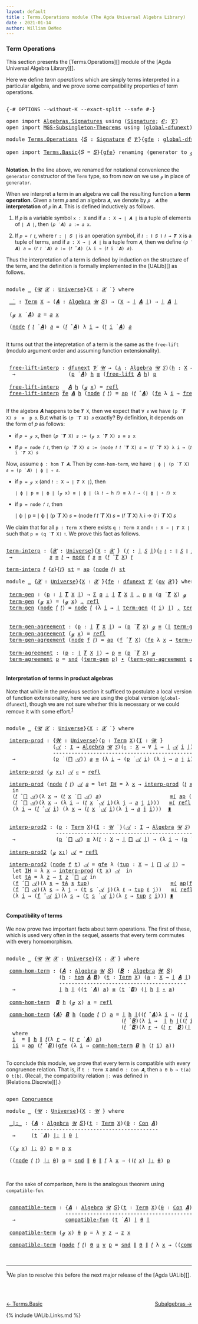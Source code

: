 ```yaml
---
layout: default
title : Terms.Operations module (The Agda Universal Algebra Library)
date : 2021-01-14
author: William DeMeo
---
```


### <a id="term-operations">Term Operations</a>

This section presents the [Terms.Operations][] module of the [Agda Universal Algebra Library][].

Here we define *term operations* which are simply terms interpreted in a particular algebra, and we prove some compatibility properties of term operations.

<pre class="Agda">

<a id="453" class="Symbol">{-#</a> <a id="457" class="Keyword">OPTIONS</a> <a id="465" class="Pragma">--without-K</a> <a id="477" class="Pragma">--exact-split</a> <a id="491" class="Pragma">--safe</a> <a id="498" class="Symbol">#-}</a>

<a id="503" class="Keyword">open</a> <a id="508" class="Keyword">import</a> <a id="515" href="Algebras.Signatures.html" class="Module">Algebras.Signatures</a> <a id="535" class="Keyword">using</a> <a id="541" class="Symbol">(</a><a id="542" href="Algebras.Signatures.html#1580" class="Function">Signature</a><a id="551" class="Symbol">;</a> <a id="553" href="Overture.Preliminaries.html#8157" class="Generalizable">𝓞</a><a id="554" class="Symbol">;</a> <a id="556" href="Universes.html#262" class="Generalizable">𝓥</a><a id="557" class="Symbol">)</a>
<a id="559" class="Keyword">open</a> <a id="564" class="Keyword">import</a> <a id="571" href="MGS-Subsingleton-Theorems.html" class="Module">MGS-Subsingleton-Theorems</a> <a id="597" class="Keyword">using</a> <a id="603" class="Symbol">(</a><a id="604" href="MGS-Subsingleton-Theorems.html#3468" class="Function">global-dfunext</a><a id="618" class="Symbol">)</a>

<a id="621" class="Keyword">module</a> <a id="628" href="Terms.Operations.html" class="Module">Terms.Operations</a> <a id="645" class="Symbol">{</a><a id="646" href="Terms.Operations.html#646" class="Bound">𝑆</a> <a id="648" class="Symbol">:</a> <a id="650" href="Algebras.Signatures.html#1580" class="Function">Signature</a> <a id="660" href="Overture.Preliminaries.html#8157" class="Generalizable">𝓞</a> <a id="662" href="Universes.html#262" class="Generalizable">𝓥</a><a id="663" class="Symbol">}{</a><a id="665" href="Terms.Operations.html#665" class="Bound">gfe</a> <a id="669" class="Symbol">:</a> <a id="671" href="MGS-Subsingleton-Theorems.html#3468" class="Function">global-dfunext</a><a id="685" class="Symbol">}</a> <a id="687" class="Keyword">where</a>

<a id="694" class="Keyword">open</a> <a id="699" class="Keyword">import</a> <a id="706" href="Terms.Basic.html" class="Module">Terms.Basic</a><a id="717" class="Symbol">{</a><a id="718" class="Argument">𝑆</a> <a id="720" class="Symbol">=</a> <a id="722" href="Terms.Operations.html#646" class="Bound">𝑆</a><a id="723" class="Symbol">}{</a><a id="725" href="Terms.Operations.html#665" class="Bound">gfe</a><a id="728" class="Symbol">}</a> <a id="730" class="Keyword">renaming</a> <a id="739" class="Symbol">(</a>generator <a id="750" class="Symbol">to</a> ℊ<a id="754" class="Symbol">)</a> <a id="756" class="Keyword">public</a>

</pre>

**Notation**. In the line above, we renamed for notational convenience the `generator` constructor of the `Term` type, so from now on we use `ℊ` in place of `generator`.

When we interpret a term in an algebra we call the resulting function a **term operation**.  Given a term `𝑝` and an algebra `𝑨`, we denote by `𝑝 ̇ 𝑨` the **interpretation** of `𝑝` in `𝑨`.  This is defined inductively as follows.

1. If `𝑝` is a variable symbol `x : X` and if `𝑎 : X → ∣ 𝑨 ∣` is a tuple of elements of `∣ 𝑨 ∣`, then `(𝑝 ̇ 𝑨) 𝑎 := 𝑎 x`.

2. If `𝑝 = 𝑓 𝑡`, where `𝑓 : ∣ 𝑆 ∣` is an operation symbol, if `𝑡 : ∥ 𝑆 ∥ 𝑓 → 𝑻 X` is a tuple of terms, and if `𝑎 : X → ∣ 𝑨 ∣` is a tuple from `𝑨`, then we define `(𝑝 ̇ 𝑨) 𝑎 = (𝑓 𝑡 ̇ 𝑨) 𝑎 := (𝑓 ̂ 𝑨) (λ i → (𝑡 i ̇ 𝑨) 𝑎)`.

Thus the interpretation of a term is defined by induction on the structure of the term, and the definition is formally implemented in the [UALib][] as follows.

<pre class="Agda">

<a id="1697" class="Keyword">module</a> <a id="1704" href="Terms.Operations.html#1704" class="Module">_</a> <a id="1706" class="Symbol">{</a><a id="1707" href="Terms.Operations.html#1707" class="Bound">𝓤</a> <a id="1709" href="Terms.Operations.html#1709" class="Bound">𝓧</a> <a id="1711" class="Symbol">:</a> <a id="1713" href="Universes.html#205" class="Function">Universe</a><a id="1721" class="Symbol">}{</a><a id="1723" href="Terms.Operations.html#1723" class="Bound">X</a> <a id="1725" class="Symbol">:</a> <a id="1727" href="Terms.Operations.html#1709" class="Bound">𝓧</a> <a id="1729" href="Universes.html#403" class="Function Operator">̇</a> <a id="1731" class="Symbol">}</a> <a id="1733" class="Keyword">where</a>

 <a id="1741" href="Terms.Operations.html#1741" class="Function Operator">_̇_</a> <a id="1745" class="Symbol">:</a> <a id="1747" href="Terms.Basic.html#2322" class="Datatype">Term</a> <a id="1752" href="Terms.Operations.html#1723" class="Bound">X</a> <a id="1754" class="Symbol">→</a> <a id="1756" class="Symbol">(</a><a id="1757" href="Terms.Operations.html#1757" class="Bound">𝑨</a> <a id="1759" class="Symbol">:</a> <a id="1761" href="Algebras.Algebras.html#777" class="Function">Algebra</a> <a id="1769" href="Terms.Operations.html#1707" class="Bound">𝓤</a> <a id="1771" href="Terms.Operations.html#646" class="Bound">𝑆</a><a id="1772" class="Symbol">)</a> <a id="1774" class="Symbol">→</a> <a id="1776" class="Symbol">(</a><a id="1777" href="Terms.Operations.html#1723" class="Bound">X</a> <a id="1779" class="Symbol">→</a> <a id="1781" href="Overture.Preliminaries.html#13759" class="Function Operator">∣</a> <a id="1783" href="Terms.Operations.html#1757" class="Bound">𝑨</a> <a id="1785" href="Overture.Preliminaries.html#13759" class="Function Operator">∣</a><a id="1786" class="Symbol">)</a> <a id="1788" class="Symbol">→</a> <a id="1790" href="Overture.Preliminaries.html#13759" class="Function Operator">∣</a> <a id="1792" href="Terms.Operations.html#1757" class="Bound">𝑨</a> <a id="1794" href="Overture.Preliminaries.html#13759" class="Function Operator">∣</a>

 <a id="1798" class="Symbol">(</a><a id="1799" href="Terms.Operations.html#753" class="InductiveConstructor">ℊ</a> <a id="1801" href="Terms.Operations.html#1801" class="Bound">x</a> <a id="1803" href="Terms.Operations.html#1741" class="Function Operator">̇</a> <a id="1805" href="Terms.Operations.html#1805" class="Bound">𝑨</a><a id="1806" class="Symbol">)</a> <a id="1808" href="Terms.Operations.html#1808" class="Bound">𝑎</a> <a id="1810" class="Symbol">=</a> <a id="1812" href="Terms.Operations.html#1808" class="Bound">𝑎</a> <a id="1814" href="Terms.Operations.html#1801" class="Bound">x</a>

 <a id="1818" class="Symbol">(</a><a id="1819" href="Terms.Basic.html#2395" class="InductiveConstructor">node</a> <a id="1824" href="Terms.Operations.html#1824" class="Bound">𝑓</a> <a id="1826" href="Terms.Operations.html#1826" class="Bound">𝑡</a> <a id="1828" href="Terms.Operations.html#1741" class="Function Operator">̇</a> <a id="1830" href="Terms.Operations.html#1830" class="Bound">𝑨</a><a id="1831" class="Symbol">)</a> <a id="1833" href="Terms.Operations.html#1833" class="Bound">𝑎</a> <a id="1835" class="Symbol">=</a> <a id="1837" class="Symbol">(</a><a id="1838" href="Terms.Operations.html#1824" class="Bound">𝑓</a> <a id="1840" href="Algebras.Algebras.html#3092" class="Function Operator">̂</a> <a id="1842" href="Terms.Operations.html#1830" class="Bound">𝑨</a><a id="1843" class="Symbol">)</a> <a id="1845" class="Symbol">λ</a> <a id="1847" href="Terms.Operations.html#1847" class="Bound">i</a> <a id="1849" class="Symbol">→</a> <a id="1851" class="Symbol">(</a><a id="1852" href="Terms.Operations.html#1826" class="Bound">𝑡</a> <a id="1854" href="Terms.Operations.html#1847" class="Bound">i</a> <a id="1856" href="Terms.Operations.html#1741" class="Function Operator">̇</a> <a id="1858" href="Terms.Operations.html#1830" class="Bound">𝑨</a><a id="1859" class="Symbol">)</a> <a id="1861" href="Terms.Operations.html#1833" class="Bound">𝑎</a>

</pre>

It turns out that the intepretation of a term is the same as the `free-lift` (modulo argument order and assuming function extensionality).

<pre class="Agda">

 <a id="2031" href="Terms.Operations.html#2031" class="Function">free-lift-interp</a> <a id="2048" class="Symbol">:</a> <a id="2050" href="MGS-FunExt-from-Univalence.html#2039" class="Function">dfunext</a> <a id="2058" href="Terms.Operations.html#662" class="Bound">𝓥</a> <a id="2060" href="Terms.Operations.html#1707" class="Bound">𝓤</a> <a id="2062" class="Symbol">→</a> <a id="2064" class="Symbol">(</a><a id="2065" href="Terms.Operations.html#2065" class="Bound">𝑨</a> <a id="2067" class="Symbol">:</a> <a id="2069" href="Algebras.Algebras.html#777" class="Function">Algebra</a> <a id="2077" href="Terms.Operations.html#1707" class="Bound">𝓤</a> <a id="2079" href="Terms.Operations.html#646" class="Bound">𝑆</a><a id="2080" class="Symbol">)(</a><a id="2082" href="Terms.Operations.html#2082" class="Bound">h</a> <a id="2084" class="Symbol">:</a> <a id="2086" href="Terms.Operations.html#1723" class="Bound">X</a> <a id="2088" class="Symbol">→</a> <a id="2090" href="Overture.Preliminaries.html#13759" class="Function Operator">∣</a> <a id="2092" href="Terms.Operations.html#2065" class="Bound">𝑨</a> <a id="2094" href="Overture.Preliminaries.html#13759" class="Function Operator">∣</a><a id="2095" class="Symbol">)(</a><a id="2097" href="Terms.Operations.html#2097" class="Bound">p</a> <a id="2099" class="Symbol">:</a> <a id="2101" href="Terms.Basic.html#2322" class="Datatype">Term</a> <a id="2106" href="Terms.Operations.html#1723" class="Bound">X</a><a id="2107" class="Symbol">)</a>
  <a id="2111" class="Symbol">→</a>                 <a id="2129" class="Symbol">(</a><a id="2130" href="Terms.Operations.html#2097" class="Bound">p</a> <a id="2132" href="Terms.Operations.html#1741" class="Function Operator">̇</a> <a id="2134" href="Terms.Operations.html#2065" class="Bound">𝑨</a><a id="2135" class="Symbol">)</a> <a id="2137" href="Terms.Operations.html#2082" class="Bound">h</a> <a id="2139" href="MGS-MLTT.html#4207" class="Datatype Operator">≡</a> <a id="2141" class="Symbol">(</a><a id="2142" href="Terms.Basic.html#4524" class="Function">free-lift</a> <a id="2152" href="Terms.Operations.html#2065" class="Bound">𝑨</a> <a id="2154" href="Terms.Operations.html#2082" class="Bound">h</a><a id="2155" class="Symbol">)</a> <a id="2157" href="Terms.Operations.html#2097" class="Bound">p</a>

 <a id="2161" href="Terms.Operations.html#2031" class="Function">free-lift-interp</a> <a id="2178" class="Symbol">_</a> <a id="2180" href="Terms.Operations.html#2180" class="Bound">𝑨</a> <a id="2182" href="Terms.Operations.html#2182" class="Bound">h</a> <a id="2184" class="Symbol">(</a><a id="2185" href="Terms.Operations.html#753" class="InductiveConstructor">ℊ</a> <a id="2187" href="Terms.Operations.html#2187" class="Bound">x</a><a id="2188" class="Symbol">)</a> <a id="2190" class="Symbol">=</a> <a id="2192" href="MGS-MLTT.html#4221" class="InductiveConstructor">refl</a>
 <a id="2198" href="Terms.Operations.html#2031" class="Function">free-lift-interp</a> <a id="2215" href="Terms.Operations.html#2215" class="Bound">fe</a> <a id="2218" href="Terms.Operations.html#2218" class="Bound">𝑨</a> <a id="2220" href="Terms.Operations.html#2220" class="Bound">h</a> <a id="2222" class="Symbol">(</a><a id="2223" href="Terms.Basic.html#2395" class="InductiveConstructor">node</a> <a id="2228" href="Terms.Operations.html#2228" class="Bound">𝑓</a> <a id="2230" href="Terms.Operations.html#2230" class="Bound">𝑡</a><a id="2231" class="Symbol">)</a> <a id="2233" class="Symbol">=</a> <a id="2235" href="MGS-MLTT.html#6613" class="Function">ap</a> <a id="2238" class="Symbol">(</a><a id="2239" href="Terms.Operations.html#2228" class="Bound">𝑓</a> <a id="2241" href="Algebras.Algebras.html#3092" class="Function Operator">̂</a> <a id="2243" href="Terms.Operations.html#2218" class="Bound">𝑨</a><a id="2244" class="Symbol">)</a> <a id="2246" class="Symbol">(</a><a id="2247" href="Terms.Operations.html#2215" class="Bound">fe</a> <a id="2250" class="Symbol">λ</a> <a id="2252" href="Terms.Operations.html#2252" class="Bound">i</a> <a id="2254" class="Symbol">→</a> <a id="2256" href="Terms.Operations.html#2031" class="Function">free-lift-interp</a> <a id="2273" href="Terms.Operations.html#2215" class="Bound">fe</a> <a id="2276" href="Terms.Operations.html#2218" class="Bound">𝑨</a> <a id="2278" href="Terms.Operations.html#2220" class="Bound">h</a> <a id="2280" class="Symbol">(</a><a id="2281" href="Terms.Operations.html#2230" class="Bound">𝑡</a> <a id="2283" href="Terms.Operations.html#2252" class="Bound">i</a><a id="2284" class="Symbol">))</a>

</pre>

If the algebra 𝑨 happens to be `𝑻 X`, then we expect that `∀ 𝑠` we have `(p ̇ 𝑻 X) 𝑠  ≡  p 𝑠`. But what is `(𝑝 ̇ 𝑻 X) 𝑠` exactly? By definition, it depends on the form of 𝑝 as follows:

* if `𝑝 = ℊ x`, then `(𝑝 ̇ 𝑻 X) 𝑠 := (ℊ x ̇ 𝑻 X) 𝑠 ≡ 𝑠 x`

* if `𝑝 = node 𝑓 𝑡`, then `(𝑝 ̇ 𝑻 X) 𝑠 := (node 𝑓 𝑡 ̇ 𝑻 X) 𝑠 = (𝑓 ̂ 𝑻 X) λ i → (𝑡 i ̇ 𝑻 X) 𝑠`

Now, assume `ϕ : hom 𝑻 𝑨`. Then by `comm-hom-term`, we have `∣ ϕ ∣ (p ̇ 𝑻 X) 𝑠 = (p ̇ 𝑨) ∣ ϕ ∣ ∘ 𝑠`.

* if `p = ℊ x` (and `𝑡 : X → ∣ 𝑻 X ∣`), then

  `∣ ϕ ∣ p ≡ ∣ ϕ ∣ (ℊ x) ≡ ∣ ϕ ∣ (λ 𝑡 → h 𝑡) ≡ λ 𝑡 → (∣ ϕ ∣ ∘ 𝑡) x`

* if `p = node 𝑓 𝑡`, then

   ∣ ϕ ∣ p ≡ ∣ ϕ ∣ (p ̇ 𝑻 X) 𝑠 = (node 𝑓 𝑡 ̇ 𝑻 X) 𝑠 = (𝑓 ̂ 𝑻 X) λ i → (𝑡 i ̇ 𝑻 X) 𝑠

We claim that for all `p : Term X` there exists `q : Term X` and `𝔱 : X → ∣ 𝑻 X ∣` such that `p ≡ (q ̇ 𝑻 X) 𝔱`. We prove this fact as follows.

<pre class="Agda">

<a id="term-interp"></a><a id="3127" href="Terms.Operations.html#3127" class="Function">term-interp</a> <a id="3139" class="Symbol">:</a> <a id="3141" class="Symbol">{</a><a id="3142" href="Terms.Operations.html#3142" class="Bound">𝓧</a> <a id="3144" class="Symbol">:</a> <a id="3146" href="Universes.html#205" class="Function">Universe</a><a id="3154" class="Symbol">}{</a><a id="3156" href="Terms.Operations.html#3156" class="Bound">X</a> <a id="3158" class="Symbol">:</a> <a id="3160" href="Terms.Operations.html#3142" class="Bound">𝓧</a> <a id="3162" href="Universes.html#403" class="Function Operator">̇</a><a id="3163" class="Symbol">}</a> <a id="3165" class="Symbol">(</a><a id="3166" href="Terms.Operations.html#3166" class="Bound">𝑓</a> <a id="3168" class="Symbol">:</a> <a id="3170" href="Overture.Preliminaries.html#13759" class="Function Operator">∣</a> <a id="3172" href="Terms.Operations.html#646" class="Bound">𝑆</a> <a id="3174" href="Overture.Preliminaries.html#13759" class="Function Operator">∣</a><a id="3175" class="Symbol">){</a><a id="3177" href="Terms.Operations.html#3177" class="Bound">𝑠</a> <a id="3179" href="Terms.Operations.html#3179" class="Bound">𝑡</a> <a id="3181" class="Symbol">:</a> <a id="3183" href="Overture.Preliminaries.html#13811" class="Function Operator">∥</a> <a id="3185" href="Terms.Operations.html#646" class="Bound">𝑆</a> <a id="3187" href="Overture.Preliminaries.html#13811" class="Function Operator">∥</a> <a id="3189" href="Terms.Operations.html#3166" class="Bound">𝑓</a> <a id="3191" class="Symbol">→</a> <a id="3193" href="Terms.Basic.html#2322" class="Datatype">Term</a> <a id="3198" href="Terms.Operations.html#3156" class="Bound">X</a><a id="3199" class="Symbol">}</a>
 <a id="3202" class="Symbol">→</a>            <a id="3215" href="Terms.Operations.html#3177" class="Bound">𝑠</a> <a id="3217" href="MGS-MLTT.html#4207" class="Datatype Operator">≡</a> <a id="3219" href="Terms.Operations.html#3179" class="Bound">𝑡</a> <a id="3221" class="Symbol">→</a> <a id="3223" href="Terms.Basic.html#2395" class="InductiveConstructor">node</a> <a id="3228" href="Terms.Operations.html#3166" class="Bound">𝑓</a> <a id="3230" href="Terms.Operations.html#3177" class="Bound">𝑠</a> <a id="3232" href="MGS-MLTT.html#4207" class="Datatype Operator">≡</a> <a id="3234" class="Symbol">(</a><a id="3235" href="Terms.Operations.html#3166" class="Bound">𝑓</a> <a id="3237" href="Algebras.Algebras.html#3092" class="Function Operator">̂</a> <a id="3239" href="Terms.Basic.html#3821" class="Function">𝑻</a> <a id="3241" href="Terms.Operations.html#3156" class="Bound">X</a><a id="3242" class="Symbol">)</a> <a id="3244" href="Terms.Operations.html#3179" class="Bound">𝑡</a>

<a id="3247" href="Terms.Operations.html#3127" class="Function">term-interp</a> <a id="3259" href="Terms.Operations.html#3259" class="Bound">𝑓</a> <a id="3261" class="Symbol">{</a><a id="3262" href="Terms.Operations.html#3262" class="Bound">𝑠</a><a id="3263" class="Symbol">}{</a><a id="3265" href="Terms.Operations.html#3265" class="Bound">𝑡</a><a id="3266" class="Symbol">}</a> <a id="3268" href="Terms.Operations.html#3268" class="Bound">st</a> <a id="3271" class="Symbol">=</a> <a id="3273" href="MGS-MLTT.html#6613" class="Function">ap</a> <a id="3276" class="Symbol">(</a><a id="3277" href="Terms.Basic.html#2395" class="InductiveConstructor">node</a> <a id="3282" href="Terms.Operations.html#3259" class="Bound">𝑓</a><a id="3283" class="Symbol">)</a> <a id="3285" href="Terms.Operations.html#3268" class="Bound">st</a>

<a id="3289" class="Keyword">module</a> <a id="3296" href="Terms.Operations.html#3296" class="Module">_</a> <a id="3298" class="Symbol">{</a><a id="3299" href="Terms.Operations.html#3299" class="Bound">𝓧</a> <a id="3301" class="Symbol">:</a> <a id="3303" href="Universes.html#205" class="Function">Universe</a><a id="3311" class="Symbol">}{</a><a id="3313" href="Terms.Operations.html#3313" class="Bound">X</a> <a id="3315" class="Symbol">:</a> <a id="3317" href="Terms.Operations.html#3299" class="Bound">𝓧</a> <a id="3319" href="Universes.html#403" class="Function Operator">̇</a><a id="3320" class="Symbol">}{</a><a id="3322" href="Terms.Operations.html#3322" class="Bound">fe</a> <a id="3325" class="Symbol">:</a> <a id="3327" href="MGS-FunExt-from-Univalence.html#2039" class="Function">dfunext</a> <a id="3335" href="Terms.Operations.html#662" class="Bound">𝓥</a> <a id="3337" class="Symbol">(</a><a id="3338" href="Algebras.Products.html#2262" class="Function">ov</a> <a id="3341" href="Terms.Operations.html#3299" class="Bound">𝓧</a><a id="3342" class="Symbol">)}</a> <a id="3345" class="Keyword">where</a>

 <a id="3353" href="Terms.Operations.html#3353" class="Function">term-gen</a> <a id="3362" class="Symbol">:</a> <a id="3364" class="Symbol">(</a><a id="3365" href="Terms.Operations.html#3365" class="Bound">p</a> <a id="3367" class="Symbol">:</a> <a id="3369" href="Overture.Preliminaries.html#13759" class="Function Operator">∣</a> <a id="3371" href="Terms.Basic.html#3821" class="Function">𝑻</a> <a id="3373" href="Terms.Operations.html#3313" class="Bound">X</a> <a id="3375" href="Overture.Preliminaries.html#13759" class="Function Operator">∣</a><a id="3376" class="Symbol">)</a> <a id="3378" class="Symbol">→</a> <a id="3380" href="MGS-MLTT.html#3074" class="Function">Σ</a> <a id="3382" href="Terms.Operations.html#3382" class="Bound">q</a> <a id="3384" href="MGS-MLTT.html#3074" class="Function">꞉</a> <a id="3386" href="Overture.Preliminaries.html#13759" class="Function Operator">∣</a> <a id="3388" href="Terms.Basic.html#3821" class="Function">𝑻</a> <a id="3390" href="Terms.Operations.html#3313" class="Bound">X</a> <a id="3392" href="Overture.Preliminaries.html#13759" class="Function Operator">∣</a> <a id="3394" href="MGS-MLTT.html#3074" class="Function">,</a> <a id="3396" href="Terms.Operations.html#3365" class="Bound">p</a> <a id="3398" href="MGS-MLTT.html#4207" class="Datatype Operator">≡</a> <a id="3400" class="Symbol">(</a><a id="3401" href="Terms.Operations.html#3382" class="Bound">q</a> <a id="3403" href="Terms.Operations.html#1741" class="Function Operator">̇</a> <a id="3405" href="Terms.Basic.html#3821" class="Function">𝑻</a> <a id="3407" href="Terms.Operations.html#3313" class="Bound">X</a><a id="3408" class="Symbol">)</a> <a id="3410" href="Terms.Operations.html#753" class="InductiveConstructor">ℊ</a>
 <a id="3413" href="Terms.Operations.html#3353" class="Function">term-gen</a> <a id="3422" class="Symbol">(</a><a id="3423" href="Terms.Operations.html#753" class="InductiveConstructor">ℊ</a> <a id="3425" href="Terms.Operations.html#3425" class="Bound">x</a><a id="3426" class="Symbol">)</a> <a id="3428" class="Symbol">=</a> <a id="3430" class="Symbol">(</a><a id="3431" href="Terms.Operations.html#753" class="InductiveConstructor">ℊ</a> <a id="3433" href="Terms.Operations.html#3425" class="Bound">x</a><a id="3434" class="Symbol">)</a> <a id="3436" href="MGS-MLTT.html#2929" class="InductiveConstructor Operator">,</a> <a id="3438" href="MGS-MLTT.html#4221" class="InductiveConstructor">refl</a>
 <a id="3444" href="Terms.Operations.html#3353" class="Function">term-gen</a> <a id="3453" class="Symbol">(</a><a id="3454" href="Terms.Basic.html#2395" class="InductiveConstructor">node</a> <a id="3459" href="Terms.Operations.html#3459" class="Bound">𝑓</a> <a id="3461" href="Terms.Operations.html#3461" class="Bound">𝑡</a><a id="3462" class="Symbol">)</a> <a id="3464" class="Symbol">=</a> <a id="3466" href="Terms.Basic.html#2395" class="InductiveConstructor">node</a> <a id="3471" href="Terms.Operations.html#3459" class="Bound">𝑓</a> <a id="3473" class="Symbol">(λ</a> <a id="3476" href="Terms.Operations.html#3476" class="Bound">i</a> <a id="3478" class="Symbol">→</a> <a id="3480" href="Overture.Preliminaries.html#13759" class="Function Operator">∣</a> <a id="3482" href="Terms.Operations.html#3353" class="Function">term-gen</a> <a id="3491" class="Symbol">(</a><a id="3492" href="Terms.Operations.html#3461" class="Bound">𝑡</a> <a id="3494" href="Terms.Operations.html#3476" class="Bound">i</a><a id="3495" class="Symbol">)</a> <a id="3497" href="Overture.Preliminaries.html#13759" class="Function Operator">∣</a><a id="3498" class="Symbol">)</a> <a id="3500" href="MGS-MLTT.html#2929" class="InductiveConstructor Operator">,</a> <a id="3502" href="Terms.Operations.html#3127" class="Function">term-interp</a> <a id="3514" href="Terms.Operations.html#3459" class="Bound">𝑓</a> <a id="3516" class="Symbol">(</a><a id="3517" href="Terms.Operations.html#3322" class="Bound">fe</a> <a id="3520" class="Symbol">λ</a> <a id="3522" href="Terms.Operations.html#3522" class="Bound">i</a> <a id="3524" class="Symbol">→</a> <a id="3526" href="Overture.Preliminaries.html#13811" class="Function Operator">∥</a> <a id="3528" href="Terms.Operations.html#3353" class="Function">term-gen</a> <a id="3537" class="Symbol">(</a><a id="3538" href="Terms.Operations.html#3461" class="Bound">𝑡</a> <a id="3540" href="Terms.Operations.html#3522" class="Bound">i</a><a id="3541" class="Symbol">)</a> <a id="3543" href="Overture.Preliminaries.html#13811" class="Function Operator">∥</a><a id="3544" class="Symbol">)</a>


 <a id="3549" href="Terms.Operations.html#3549" class="Function">term-gen-agreement</a> <a id="3568" class="Symbol">:</a> <a id="3570" class="Symbol">(</a><a id="3571" href="Terms.Operations.html#3571" class="Bound">p</a> <a id="3573" class="Symbol">:</a> <a id="3575" href="Overture.Preliminaries.html#13759" class="Function Operator">∣</a> <a id="3577" href="Terms.Basic.html#3821" class="Function">𝑻</a> <a id="3579" href="Terms.Operations.html#3313" class="Bound">X</a> <a id="3581" href="Overture.Preliminaries.html#13759" class="Function Operator">∣</a><a id="3582" class="Symbol">)</a> <a id="3584" class="Symbol">→</a> <a id="3586" class="Symbol">(</a><a id="3587" href="Terms.Operations.html#3571" class="Bound">p</a> <a id="3589" href="Terms.Operations.html#1741" class="Function Operator">̇</a> <a id="3591" href="Terms.Basic.html#3821" class="Function">𝑻</a> <a id="3593" href="Terms.Operations.html#3313" class="Bound">X</a><a id="3594" class="Symbol">)</a> <a id="3596" href="Terms.Operations.html#753" class="InductiveConstructor">ℊ</a> <a id="3598" href="MGS-MLTT.html#4207" class="Datatype Operator">≡</a> <a id="3600" class="Symbol">(</a><a id="3601" href="Overture.Preliminaries.html#13759" class="Function Operator">∣</a> <a id="3603" href="Terms.Operations.html#3353" class="Function">term-gen</a> <a id="3612" href="Terms.Operations.html#3571" class="Bound">p</a> <a id="3614" href="Overture.Preliminaries.html#13759" class="Function Operator">∣</a> <a id="3616" href="Terms.Operations.html#1741" class="Function Operator">̇</a> <a id="3618" href="Terms.Basic.html#3821" class="Function">𝑻</a> <a id="3620" href="Terms.Operations.html#3313" class="Bound">X</a><a id="3621" class="Symbol">)</a> <a id="3623" href="Terms.Operations.html#753" class="InductiveConstructor">ℊ</a>
 <a id="3626" href="Terms.Operations.html#3549" class="Function">term-gen-agreement</a> <a id="3645" class="Symbol">(</a><a id="3646" href="Terms.Operations.html#753" class="InductiveConstructor">ℊ</a> <a id="3648" href="Terms.Operations.html#3648" class="Bound">x</a><a id="3649" class="Symbol">)</a> <a id="3651" class="Symbol">=</a> <a id="3653" href="MGS-MLTT.html#4221" class="InductiveConstructor">refl</a>
 <a id="3659" href="Terms.Operations.html#3549" class="Function">term-gen-agreement</a> <a id="3678" class="Symbol">(</a><a id="3679" href="Terms.Basic.html#2395" class="InductiveConstructor">node</a> <a id="3684" href="Terms.Operations.html#3684" class="Bound">f</a> <a id="3686" href="Terms.Operations.html#3686" class="Bound">𝑡</a><a id="3687" class="Symbol">)</a> <a id="3689" class="Symbol">=</a> <a id="3691" href="MGS-MLTT.html#6613" class="Function">ap</a> <a id="3694" class="Symbol">(</a><a id="3695" href="Terms.Operations.html#3684" class="Bound">f</a> <a id="3697" href="Algebras.Algebras.html#3092" class="Function Operator">̂</a> <a id="3699" href="Terms.Basic.html#3821" class="Function">𝑻</a> <a id="3701" href="Terms.Operations.html#3313" class="Bound">X</a><a id="3702" class="Symbol">)</a> <a id="3704" class="Symbol">(</a><a id="3705" href="Terms.Operations.html#3322" class="Bound">fe</a> <a id="3708" class="Symbol">λ</a> <a id="3710" href="Terms.Operations.html#3710" class="Bound">x</a> <a id="3712" class="Symbol">→</a> <a id="3714" href="Terms.Operations.html#3549" class="Function">term-gen-agreement</a> <a id="3733" class="Symbol">(</a><a id="3734" href="Terms.Operations.html#3686" class="Bound">𝑡</a> <a id="3736" href="Terms.Operations.html#3710" class="Bound">x</a><a id="3737" class="Symbol">))</a>

 <a id="3742" href="Terms.Operations.html#3742" class="Function">term-agreement</a> <a id="3757" class="Symbol">:</a> <a id="3759" class="Symbol">(</a><a id="3760" href="Terms.Operations.html#3760" class="Bound">p</a> <a id="3762" class="Symbol">:</a> <a id="3764" href="Overture.Preliminaries.html#13759" class="Function Operator">∣</a> <a id="3766" href="Terms.Basic.html#3821" class="Function">𝑻</a> <a id="3768" href="Terms.Operations.html#3313" class="Bound">X</a> <a id="3770" href="Overture.Preliminaries.html#13759" class="Function Operator">∣</a><a id="3771" class="Symbol">)</a> <a id="3773" class="Symbol">→</a> <a id="3775" href="Terms.Operations.html#3760" class="Bound">p</a> <a id="3777" href="MGS-MLTT.html#4207" class="Datatype Operator">≡</a> <a id="3779" class="Symbol">(</a><a id="3780" href="Terms.Operations.html#3760" class="Bound">p</a> <a id="3782" href="Terms.Operations.html#1741" class="Function Operator">̇</a> <a id="3784" href="Terms.Basic.html#3821" class="Function">𝑻</a> <a id="3786" href="Terms.Operations.html#3313" class="Bound">X</a><a id="3787" class="Symbol">)</a> <a id="3789" href="Terms.Operations.html#753" class="InductiveConstructor">ℊ</a>
 <a id="3792" href="Terms.Operations.html#3742" class="Function">term-agreement</a> <a id="3807" href="Terms.Operations.html#3807" class="Bound">p</a> <a id="3809" class="Symbol">=</a> <a id="3811" href="Overture.Preliminaries.html#13815" class="Function">snd</a> <a id="3815" class="Symbol">(</a><a id="3816" href="Terms.Operations.html#3353" class="Function">term-gen</a> <a id="3825" href="Terms.Operations.html#3807" class="Bound">p</a><a id="3826" class="Symbol">)</a> <a id="3828" href="MGS-MLTT.html#5910" class="Function Operator">∙</a> <a id="3830" class="Symbol">(</a><a id="3831" href="Terms.Operations.html#3549" class="Function">term-gen-agreement</a> <a id="3850" href="Terms.Operations.html#3807" class="Bound">p</a><a id="3851" class="Symbol">)</a><a id="3852" href="MGS-MLTT.html#6125" class="Function Operator">⁻¹</a>

</pre>



#### <a id="interpretation-of-terms-in-product-algebras">Interpretation of terms in product algebras</a>

Note that while in the previous section it sufficed to postulate a local version of function extensionality, here we are using the global version (`global-dfunext`), though we are not sure whether this is necessary or we could remove it with some effort.<sup>[1](Terms.Operations.html#fn1)</sup>

<pre class="Agda">

<a id="4287" class="Keyword">module</a> <a id="4294" href="Terms.Operations.html#4294" class="Module">_</a> <a id="4296" class="Symbol">{</a><a id="4297" href="Terms.Operations.html#4297" class="Bound">𝓤</a> <a id="4299" href="Terms.Operations.html#4299" class="Bound">𝓧</a> <a id="4301" class="Symbol">:</a> <a id="4303" href="Universes.html#205" class="Function">Universe</a><a id="4311" class="Symbol">}{</a><a id="4313" href="Terms.Operations.html#4313" class="Bound">X</a> <a id="4315" class="Symbol">:</a> <a id="4317" href="Terms.Operations.html#4299" class="Bound">𝓧</a> <a id="4319" href="Universes.html#403" class="Function Operator">̇</a> <a id="4321" class="Symbol">}</a> <a id="4323" class="Keyword">where</a>

 <a id="4331" href="Terms.Operations.html#4331" class="Function">interp-prod</a> <a id="4343" class="Symbol">:</a> <a id="4345" class="Symbol">{</a><a id="4346" href="Terms.Operations.html#4346" class="Bound">𝓦</a> <a id="4348" class="Symbol">:</a> <a id="4350" href="Universes.html#205" class="Function">Universe</a><a id="4358" class="Symbol">}(</a><a id="4360" href="Terms.Operations.html#4360" class="Bound">p</a> <a id="4362" class="Symbol">:</a> <a id="4364" href="Terms.Basic.html#2322" class="Datatype">Term</a> <a id="4369" href="Terms.Operations.html#4313" class="Bound">X</a><a id="4370" class="Symbol">){</a><a id="4372" href="Terms.Operations.html#4372" class="Bound">I</a> <a id="4374" class="Symbol">:</a> <a id="4376" href="Terms.Operations.html#4346" class="Bound">𝓦</a> <a id="4378" href="Universes.html#403" class="Function Operator">̇</a><a id="4379" class="Symbol">}</a>
               <a id="4396" class="Symbol">(</a><a id="4397" href="Terms.Operations.html#4397" class="Bound">𝒜</a> <a id="4399" class="Symbol">:</a> <a id="4401" href="Terms.Operations.html#4372" class="Bound">I</a> <a id="4403" class="Symbol">→</a> <a id="4405" href="Algebras.Algebras.html#777" class="Function">Algebra</a> <a id="4413" href="Terms.Operations.html#4297" class="Bound">𝓤</a> <a id="4415" href="Terms.Operations.html#646" class="Bound">𝑆</a><a id="4416" class="Symbol">)(</a><a id="4418" href="Terms.Operations.html#4418" class="Bound">𝑎</a> <a id="4420" class="Symbol">:</a> <a id="4422" href="Terms.Operations.html#4313" class="Bound">X</a> <a id="4424" class="Symbol">→</a> <a id="4426" class="Symbol">∀</a> <a id="4428" href="Terms.Operations.html#4428" class="Bound">i</a> <a id="4430" class="Symbol">→</a> <a id="4432" href="Overture.Preliminaries.html#13759" class="Function Operator">∣</a> <a id="4434" href="Terms.Operations.html#4397" class="Bound">𝒜</a> <a id="4436" href="Terms.Operations.html#4428" class="Bound">i</a> <a id="4438" href="Overture.Preliminaries.html#13759" class="Function Operator">∣</a><a id="4439" class="Symbol">)</a>
               <a id="4456" class="Comment">-----------------------------------------------</a>
  <a id="4506" class="Symbol">→</a>            <a id="4519" class="Symbol">(</a><a id="4520" href="Terms.Operations.html#4360" class="Bound">p</a> <a id="4522" href="Terms.Operations.html#1741" class="Function Operator">̇</a> <a id="4524" class="Symbol">(</a><a id="4525" href="Algebras.Products.html#1159" class="Function">⨅</a> <a id="4527" href="Terms.Operations.html#4397" class="Bound">𝒜</a><a id="4528" class="Symbol">))</a> <a id="4531" href="Terms.Operations.html#4418" class="Bound">𝑎</a> <a id="4533" href="MGS-MLTT.html#4207" class="Datatype Operator">≡</a> <a id="4535" class="Symbol">(λ</a> <a id="4538" href="Terms.Operations.html#4538" class="Bound">i</a> <a id="4540" class="Symbol">→</a> <a id="4542" class="Symbol">(</a><a id="4543" href="Terms.Operations.html#4360" class="Bound">p</a> <a id="4545" href="Terms.Operations.html#1741" class="Function Operator">̇</a> <a id="4547" href="Terms.Operations.html#4397" class="Bound">𝒜</a> <a id="4549" href="Terms.Operations.html#4538" class="Bound">i</a><a id="4550" class="Symbol">)</a> <a id="4552" class="Symbol">(λ</a> <a id="4555" href="Terms.Operations.html#4555" class="Bound">j</a> <a id="4557" class="Symbol">→</a> <a id="4559" href="Terms.Operations.html#4418" class="Bound">𝑎</a> <a id="4561" href="Terms.Operations.html#4555" class="Bound">j</a> <a id="4563" href="Terms.Operations.html#4538" class="Bound">i</a><a id="4564" class="Symbol">))</a>

 <a id="4569" href="Terms.Operations.html#4331" class="Function">interp-prod</a> <a id="4581" class="Symbol">(</a><a id="4582" href="Terms.Operations.html#753" class="InductiveConstructor">ℊ</a> <a id="4584" href="Terms.Operations.html#4584" class="Bound">x₁</a><a id="4586" class="Symbol">)</a> <a id="4588" href="Terms.Operations.html#4588" class="Bound">𝒜</a> <a id="4590" href="Terms.Operations.html#4590" class="Bound">𝑎</a> <a id="4592" class="Symbol">=</a> <a id="4594" href="MGS-MLTT.html#4221" class="InductiveConstructor">refl</a>

 <a id="4601" href="Terms.Operations.html#4331" class="Function">interp-prod</a> <a id="4613" class="Symbol">(</a><a id="4614" href="Terms.Basic.html#2395" class="InductiveConstructor">node</a> <a id="4619" href="Terms.Operations.html#4619" class="Bound">𝑓</a> <a id="4621" href="Terms.Operations.html#4621" class="Bound">𝑡</a><a id="4622" class="Symbol">)</a> <a id="4624" href="Terms.Operations.html#4624" class="Bound">𝒜</a> <a id="4626" href="Terms.Operations.html#4626" class="Bound">𝑎</a> <a id="4628" class="Symbol">=</a> <a id="4630" class="Keyword">let</a> <a id="4634" href="Terms.Operations.html#4634" class="Bound">IH</a> <a id="4637" class="Symbol">=</a> <a id="4639" class="Symbol">λ</a> <a id="4641" href="Terms.Operations.html#4641" class="Bound">x</a> <a id="4643" class="Symbol">→</a> <a id="4645" href="Terms.Operations.html#4331" class="Function">interp-prod</a> <a id="4657" class="Symbol">(</a><a id="4658" href="Terms.Operations.html#4621" class="Bound">𝑡</a> <a id="4660" href="Terms.Operations.html#4641" class="Bound">x</a><a id="4661" class="Symbol">)</a> <a id="4663" href="Terms.Operations.html#4624" class="Bound">𝒜</a> <a id="4665" href="Terms.Operations.html#4626" class="Bound">𝑎</a>
  <a id="4669" class="Keyword">in</a>
  <a id="4674" class="Symbol">(</a><a id="4675" href="Terms.Operations.html#4619" class="Bound">𝑓</a> <a id="4677" href="Algebras.Algebras.html#3092" class="Function Operator">̂</a> <a id="4679" href="Algebras.Products.html#1159" class="Function">⨅</a> <a id="4681" href="Terms.Operations.html#4624" class="Bound">𝒜</a><a id="4682" class="Symbol">)(λ</a> <a id="4686" href="Terms.Operations.html#4686" class="Bound">x</a> <a id="4688" class="Symbol">→</a> <a id="4690" class="Symbol">(</a><a id="4691" href="Terms.Operations.html#4621" class="Bound">𝑡</a> <a id="4693" href="Terms.Operations.html#4686" class="Bound">x</a> <a id="4695" href="Terms.Operations.html#1741" class="Function Operator">̇</a> <a id="4697" href="Algebras.Products.html#1159" class="Function">⨅</a> <a id="4699" href="Terms.Operations.html#4624" class="Bound">𝒜</a><a id="4700" class="Symbol">)</a> <a id="4702" href="Terms.Operations.html#4626" class="Bound">𝑎</a><a id="4703" class="Symbol">)</a>                      <a id="4726" href="MGS-MLTT.html#5997" class="Function Operator">≡⟨</a> <a id="4729" href="MGS-MLTT.html#6613" class="Function">ap</a> <a id="4732" class="Symbol">(</a><a id="4733" href="Terms.Operations.html#4619" class="Bound">𝑓</a> <a id="4735" href="Algebras.Algebras.html#3092" class="Function Operator">̂</a> <a id="4737" href="Algebras.Products.html#1159" class="Function">⨅</a> <a id="4739" href="Terms.Operations.html#4624" class="Bound">𝒜</a><a id="4740" class="Symbol">)(</a><a id="4742" href="Terms.Operations.html#665" class="Bound">gfe</a> <a id="4746" href="Terms.Operations.html#4634" class="Bound">IH</a><a id="4748" class="Symbol">)</a> <a id="4750" href="MGS-MLTT.html#5997" class="Function Operator">⟩</a>
  <a id="4754" class="Symbol">(</a><a id="4755" href="Terms.Operations.html#4619" class="Bound">𝑓</a> <a id="4757" href="Algebras.Algebras.html#3092" class="Function Operator">̂</a> <a id="4759" href="Algebras.Products.html#1159" class="Function">⨅</a> <a id="4761" href="Terms.Operations.html#4624" class="Bound">𝒜</a><a id="4762" class="Symbol">)(λ</a> <a id="4766" href="Terms.Operations.html#4766" class="Bound">x</a> <a id="4768" class="Symbol">→</a> <a id="4770" class="Symbol">(λ</a> <a id="4773" href="Terms.Operations.html#4773" class="Bound">i</a> <a id="4775" class="Symbol">→</a> <a id="4777" class="Symbol">(</a><a id="4778" href="Terms.Operations.html#4621" class="Bound">𝑡</a> <a id="4780" href="Terms.Operations.html#4766" class="Bound">x</a> <a id="4782" href="Terms.Operations.html#1741" class="Function Operator">̇</a> <a id="4784" href="Terms.Operations.html#4624" class="Bound">𝒜</a> <a id="4786" href="Terms.Operations.html#4773" class="Bound">i</a><a id="4787" class="Symbol">)(λ</a> <a id="4791" href="Terms.Operations.html#4791" class="Bound">j</a> <a id="4793" class="Symbol">→</a> <a id="4795" href="Terms.Operations.html#4626" class="Bound">𝑎</a> <a id="4797" href="Terms.Operations.html#4791" class="Bound">j</a> <a id="4799" href="Terms.Operations.html#4773" class="Bound">i</a><a id="4800" class="Symbol">)))</a>   <a id="4806" href="MGS-MLTT.html#5997" class="Function Operator">≡⟨</a> <a id="4809" href="MGS-MLTT.html#4221" class="InductiveConstructor">refl</a> <a id="4814" href="MGS-MLTT.html#5997" class="Function Operator">⟩</a>
  <a id="4818" class="Symbol">(λ</a> <a id="4821" href="Terms.Operations.html#4821" class="Bound">i</a> <a id="4823" class="Symbol">→</a> <a id="4825" class="Symbol">(</a><a id="4826" href="Terms.Operations.html#4619" class="Bound">𝑓</a> <a id="4828" href="Algebras.Algebras.html#3092" class="Function Operator">̂</a> <a id="4830" href="Terms.Operations.html#4624" class="Bound">𝒜</a> <a id="4832" href="Terms.Operations.html#4821" class="Bound">i</a><a id="4833" class="Symbol">)</a> <a id="4835" class="Symbol">(λ</a> <a id="4838" href="Terms.Operations.html#4838" class="Bound">x</a> <a id="4840" class="Symbol">→</a> <a id="4842" class="Symbol">(</a><a id="4843" href="Terms.Operations.html#4621" class="Bound">𝑡</a> <a id="4845" href="Terms.Operations.html#4838" class="Bound">x</a> <a id="4847" href="Terms.Operations.html#1741" class="Function Operator">̇</a> <a id="4849" href="Terms.Operations.html#4624" class="Bound">𝒜</a> <a id="4851" href="Terms.Operations.html#4821" class="Bound">i</a><a id="4852" class="Symbol">)(λ</a> <a id="4856" href="Terms.Operations.html#4856" class="Bound">j</a> <a id="4858" class="Symbol">→</a> <a id="4860" href="Terms.Operations.html#4626" class="Bound">𝑎</a> <a id="4862" href="Terms.Operations.html#4856" class="Bound">j</a> <a id="4864" href="Terms.Operations.html#4821" class="Bound">i</a><a id="4865" class="Symbol">)))</a>  <a id="4870" href="MGS-MLTT.html#6079" class="Function Operator">∎</a>


 <a id="4875" href="Terms.Operations.html#4875" class="Function">interp-prod2</a> <a id="4888" class="Symbol">:</a> <a id="4890" class="Symbol">(</a><a id="4891" href="Terms.Operations.html#4891" class="Bound">p</a> <a id="4893" class="Symbol">:</a> <a id="4895" href="Terms.Basic.html#2322" class="Datatype">Term</a> <a id="4900" href="Terms.Operations.html#4313" class="Bound">X</a><a id="4901" class="Symbol">){</a><a id="4903" href="Terms.Operations.html#4903" class="Bound">I</a> <a id="4905" class="Symbol">:</a> <a id="4907" href="Terms.Operations.html#4297" class="Bound">𝓤</a> <a id="4909" href="Universes.html#403" class="Function Operator">̇</a> <a id="4911" class="Symbol">}(</a><a id="4913" href="Terms.Operations.html#4913" class="Bound">𝒜</a> <a id="4915" class="Symbol">:</a> <a id="4917" href="Terms.Operations.html#4903" class="Bound">I</a> <a id="4919" class="Symbol">→</a> <a id="4921" href="Algebras.Algebras.html#777" class="Function">Algebra</a> <a id="4929" href="Terms.Operations.html#4297" class="Bound">𝓤</a> <a id="4931" href="Terms.Operations.html#646" class="Bound">𝑆</a><a id="4932" class="Symbol">)</a>
                <a id="4950" class="Comment">--------------------------------------------------------------</a>
  <a id="5015" class="Symbol">→</a>             <a id="5029" class="Symbol">(</a><a id="5030" href="Terms.Operations.html#4891" class="Bound">p</a> <a id="5032" href="Terms.Operations.html#1741" class="Function Operator">̇</a> <a id="5034" href="Algebras.Products.html#1159" class="Function">⨅</a> <a id="5036" href="Terms.Operations.html#4913" class="Bound">𝒜</a><a id="5037" class="Symbol">)</a> <a id="5039" href="MGS-MLTT.html#4207" class="Datatype Operator">≡</a> <a id="5041" class="Symbol">λ(</a><a id="5043" href="Terms.Operations.html#5043" class="Bound">𝑡</a> <a id="5045" class="Symbol">:</a> <a id="5047" href="Terms.Operations.html#4313" class="Bound">X</a> <a id="5049" class="Symbol">→</a> <a id="5051" href="Overture.Preliminaries.html#13759" class="Function Operator">∣</a> <a id="5053" href="Algebras.Products.html#1159" class="Function">⨅</a> <a id="5055" href="Terms.Operations.html#4913" class="Bound">𝒜</a> <a id="5057" href="Overture.Preliminaries.html#13759" class="Function Operator">∣</a><a id="5058" class="Symbol">)</a> <a id="5060" class="Symbol">→</a> <a id="5062" class="Symbol">(λ</a> <a id="5065" href="Terms.Operations.html#5065" class="Bound">i</a> <a id="5067" class="Symbol">→</a> <a id="5069" class="Symbol">(</a><a id="5070" href="Terms.Operations.html#4891" class="Bound">p</a> <a id="5072" href="Terms.Operations.html#1741" class="Function Operator">̇</a> <a id="5074" href="Terms.Operations.html#4913" class="Bound">𝒜</a> <a id="5076" href="Terms.Operations.html#5065" class="Bound">i</a><a id="5077" class="Symbol">)(λ</a> <a id="5081" href="Terms.Operations.html#5081" class="Bound">x</a> <a id="5083" class="Symbol">→</a> <a id="5085" href="Terms.Operations.html#5043" class="Bound">𝑡</a> <a id="5087" href="Terms.Operations.html#5081" class="Bound">x</a> <a id="5089" href="Terms.Operations.html#5065" class="Bound">i</a><a id="5090" class="Symbol">))</a>

 <a id="5095" href="Terms.Operations.html#4875" class="Function">interp-prod2</a> <a id="5108" class="Symbol">(</a><a id="5109" href="Terms.Operations.html#753" class="InductiveConstructor">ℊ</a> <a id="5111" href="Terms.Operations.html#5111" class="Bound">x₁</a><a id="5113" class="Symbol">)</a> <a id="5115" href="Terms.Operations.html#5115" class="Bound">𝒜</a> <a id="5117" class="Symbol">=</a> <a id="5119" href="MGS-MLTT.html#4221" class="InductiveConstructor">refl</a>

 <a id="5126" href="Terms.Operations.html#4875" class="Function">interp-prod2</a> <a id="5139" class="Symbol">(</a><a id="5140" href="Terms.Basic.html#2395" class="InductiveConstructor">node</a> <a id="5145" href="Terms.Operations.html#5145" class="Bound">f</a> <a id="5147" href="Terms.Operations.html#5147" class="Bound">t</a><a id="5148" class="Symbol">)</a> <a id="5150" href="Terms.Operations.html#5150" class="Bound">𝒜</a> <a id="5152" class="Symbol">=</a> <a id="5154" href="Terms.Operations.html#665" class="Bound">gfe</a> <a id="5158" class="Symbol">λ</a> <a id="5160" class="Symbol">(</a><a id="5161" href="Terms.Operations.html#5161" class="Bound">tup</a> <a id="5165" class="Symbol">:</a> <a id="5167" href="Terms.Operations.html#4313" class="Bound">X</a> <a id="5169" class="Symbol">→</a> <a id="5171" href="Overture.Preliminaries.html#13759" class="Function Operator">∣</a> <a id="5173" href="Algebras.Products.html#1159" class="Function">⨅</a> <a id="5175" href="Terms.Operations.html#5150" class="Bound">𝒜</a> <a id="5177" href="Overture.Preliminaries.html#13759" class="Function Operator">∣</a><a id="5178" class="Symbol">)</a> <a id="5180" class="Symbol">→</a>
  <a id="5184" class="Keyword">let</a> <a id="5188" href="Terms.Operations.html#5188" class="Bound">IH</a> <a id="5191" class="Symbol">=</a> <a id="5193" class="Symbol">λ</a> <a id="5195" href="Terms.Operations.html#5195" class="Bound">x</a> <a id="5197" class="Symbol">→</a> <a id="5199" href="Terms.Operations.html#4331" class="Function">interp-prod</a> <a id="5211" class="Symbol">(</a><a id="5212" href="Terms.Operations.html#5147" class="Bound">t</a> <a id="5214" href="Terms.Operations.html#5195" class="Bound">x</a><a id="5215" class="Symbol">)</a> <a id="5217" href="Terms.Operations.html#5150" class="Bound">𝒜</a>  <a id="5220" class="Keyword">in</a>
  <a id="5225" class="Keyword">let</a> <a id="5229" href="Terms.Operations.html#5229" class="Bound">tA</a> <a id="5232" class="Symbol">=</a> <a id="5234" class="Symbol">λ</a> <a id="5236" href="Terms.Operations.html#5236" class="Bound">z</a> <a id="5238" class="Symbol">→</a> <a id="5240" href="Terms.Operations.html#5147" class="Bound">t</a> <a id="5242" href="Terms.Operations.html#5236" class="Bound">z</a> <a id="5244" href="Terms.Operations.html#1741" class="Function Operator">̇</a> <a id="5246" href="Algebras.Products.html#1159" class="Function">⨅</a> <a id="5248" href="Terms.Operations.html#5150" class="Bound">𝒜</a> <a id="5250" class="Keyword">in</a>
  <a id="5255" class="Symbol">(</a><a id="5256" href="Terms.Operations.html#5145" class="Bound">f</a> <a id="5258" href="Algebras.Algebras.html#3092" class="Function Operator">̂</a> <a id="5260" href="Algebras.Products.html#1159" class="Function">⨅</a> <a id="5262" href="Terms.Operations.html#5150" class="Bound">𝒜</a><a id="5263" class="Symbol">)(λ</a> <a id="5267" href="Terms.Operations.html#5267" class="Bound">s</a> <a id="5269" class="Symbol">→</a> <a id="5271" href="Terms.Operations.html#5229" class="Bound">tA</a> <a id="5274" href="Terms.Operations.html#5267" class="Bound">s</a> <a id="5276" href="Terms.Operations.html#5161" class="Bound">tup</a><a id="5279" class="Symbol">)</a>                          <a id="5306" href="MGS-MLTT.html#5997" class="Function Operator">≡⟨</a> <a id="5309" href="MGS-MLTT.html#6613" class="Function">ap</a><a id="5311" class="Symbol">(</a><a id="5312" href="Terms.Operations.html#5145" class="Bound">f</a> <a id="5314" href="Algebras.Algebras.html#3092" class="Function Operator">̂</a> <a id="5316" href="Algebras.Products.html#1159" class="Function">⨅</a> <a id="5318" href="Terms.Operations.html#5150" class="Bound">𝒜</a><a id="5319" class="Symbol">)(</a><a id="5321" href="Terms.Operations.html#665" class="Bound">gfe</a> <a id="5325" class="Symbol">λ</a> <a id="5327" href="Terms.Operations.html#5327" class="Bound">x</a> <a id="5329" class="Symbol">→</a> <a id="5331" href="Terms.Operations.html#5188" class="Bound">IH</a> <a id="5334" href="Terms.Operations.html#5327" class="Bound">x</a> <a id="5336" href="Terms.Operations.html#5161" class="Bound">tup</a><a id="5339" class="Symbol">)</a><a id="5340" href="MGS-MLTT.html#5997" class="Function Operator">⟩</a>
  <a id="5344" class="Symbol">(</a><a id="5345" href="Terms.Operations.html#5145" class="Bound">f</a> <a id="5347" href="Algebras.Algebras.html#3092" class="Function Operator">̂</a> <a id="5349" href="Algebras.Products.html#1159" class="Function">⨅</a> <a id="5351" href="Terms.Operations.html#5150" class="Bound">𝒜</a><a id="5352" class="Symbol">)(λ</a> <a id="5356" href="Terms.Operations.html#5356" class="Bound">s</a> <a id="5358" class="Symbol">→</a> <a id="5360" class="Symbol">λ</a> <a id="5362" href="Terms.Operations.html#5362" class="Bound">j</a> <a id="5364" class="Symbol">→</a> <a id="5366" class="Symbol">(</a><a id="5367" href="Terms.Operations.html#5147" class="Bound">t</a> <a id="5369" href="Terms.Operations.html#5356" class="Bound">s</a> <a id="5371" href="Terms.Operations.html#1741" class="Function Operator">̇</a> <a id="5373" href="Terms.Operations.html#5150" class="Bound">𝒜</a> <a id="5375" href="Terms.Operations.html#5362" class="Bound">j</a><a id="5376" class="Symbol">)(λ</a> <a id="5380" href="Terms.Operations.html#5380" class="Bound">ℓ</a> <a id="5382" class="Symbol">→</a> <a id="5384" href="Terms.Operations.html#5161" class="Bound">tup</a> <a id="5388" href="Terms.Operations.html#5380" class="Bound">ℓ</a> <a id="5390" href="Terms.Operations.html#5362" class="Bound">j</a><a id="5391" class="Symbol">))</a>   <a id="5396" href="MGS-MLTT.html#5997" class="Function Operator">≡⟨</a> <a id="5399" href="MGS-MLTT.html#4221" class="InductiveConstructor">refl</a> <a id="5404" href="MGS-MLTT.html#5997" class="Function Operator">⟩</a>
  <a id="5408" class="Symbol">(λ</a> <a id="5411" href="Terms.Operations.html#5411" class="Bound">i</a> <a id="5413" class="Symbol">→</a> <a id="5415" class="Symbol">(</a><a id="5416" href="Terms.Operations.html#5145" class="Bound">f</a> <a id="5418" href="Algebras.Algebras.html#3092" class="Function Operator">̂</a> <a id="5420" href="Terms.Operations.html#5150" class="Bound">𝒜</a> <a id="5422" href="Terms.Operations.html#5411" class="Bound">i</a><a id="5423" class="Symbol">)(λ</a> <a id="5427" href="Terms.Operations.html#5427" class="Bound">s</a> <a id="5429" class="Symbol">→</a> <a id="5431" class="Symbol">(</a><a id="5432" href="Terms.Operations.html#5147" class="Bound">t</a> <a id="5434" href="Terms.Operations.html#5427" class="Bound">s</a> <a id="5436" href="Terms.Operations.html#1741" class="Function Operator">̇</a> <a id="5438" href="Terms.Operations.html#5150" class="Bound">𝒜</a> <a id="5440" href="Terms.Operations.html#5411" class="Bound">i</a><a id="5441" class="Symbol">)(λ</a> <a id="5445" href="Terms.Operations.html#5445" class="Bound">ℓ</a> <a id="5447" class="Symbol">→</a> <a id="5449" href="Terms.Operations.html#5161" class="Bound">tup</a> <a id="5453" href="Terms.Operations.html#5445" class="Bound">ℓ</a> <a id="5455" href="Terms.Operations.html#5411" class="Bound">i</a><a id="5456" class="Symbol">)))</a> <a id="5460" href="MGS-MLTT.html#6079" class="Function Operator">∎</a>

</pre>




#### <a id="compatibility-of-terms">Compatibility of terms</a>

We now prove two important facts about term operations.  The first of these, which is used very often in the sequel, asserts that every term commutes with every homomorphism.

<pre class="Agda">

<a id="5732" class="Keyword">module</a> <a id="5739" href="Terms.Operations.html#5739" class="Module">_</a> <a id="5741" class="Symbol">{</a><a id="5742" href="Terms.Operations.html#5742" class="Bound">𝓤</a> <a id="5744" href="Terms.Operations.html#5744" class="Bound">𝓦</a> <a id="5746" href="Terms.Operations.html#5746" class="Bound">𝓧</a> <a id="5748" class="Symbol">:</a> <a id="5750" href="Universes.html#205" class="Function">Universe</a><a id="5758" class="Symbol">}{</a><a id="5760" href="Terms.Operations.html#5760" class="Bound">X</a> <a id="5762" class="Symbol">:</a> <a id="5764" href="Terms.Operations.html#5746" class="Bound">𝓧</a> <a id="5766" href="Universes.html#403" class="Function Operator">̇</a><a id="5767" class="Symbol">}</a> <a id="5769" class="Keyword">where</a>

 <a id="5777" href="Terms.Operations.html#5777" class="Function">comm-hom-term</a> <a id="5791" class="Symbol">:</a> <a id="5793" class="Symbol">{</a><a id="5794" href="Terms.Operations.html#5794" class="Bound">𝑨</a> <a id="5796" class="Symbol">:</a> <a id="5798" href="Algebras.Algebras.html#777" class="Function">Algebra</a> <a id="5806" href="Terms.Operations.html#5742" class="Bound">𝓤</a> <a id="5808" href="Terms.Operations.html#646" class="Bound">𝑆</a><a id="5809" class="Symbol">}</a> <a id="5811" class="Symbol">(</a><a id="5812" href="Terms.Operations.html#5812" class="Bound">𝑩</a> <a id="5814" class="Symbol">:</a> <a id="5816" href="Algebras.Algebras.html#777" class="Function">Algebra</a> <a id="5824" href="Terms.Operations.html#5744" class="Bound">𝓦</a> <a id="5826" href="Terms.Operations.html#646" class="Bound">𝑆</a><a id="5827" class="Symbol">)</a>
                 <a id="5846" class="Symbol">(</a><a id="5847" href="Terms.Operations.html#5847" class="Bound">h</a> <a id="5849" class="Symbol">:</a> <a id="5851" href="Homomorphisms.Basic.html#2270" class="Function">hom</a> <a id="5855" href="Terms.Operations.html#5794" class="Bound">𝑨</a> <a id="5857" href="Terms.Operations.html#5812" class="Bound">𝑩</a><a id="5858" class="Symbol">)</a> <a id="5860" class="Symbol">(</a><a id="5861" href="Terms.Operations.html#5861" class="Bound">t</a> <a id="5863" class="Symbol">:</a> <a id="5865" href="Terms.Basic.html#2322" class="Datatype">Term</a> <a id="5870" href="Terms.Operations.html#5760" class="Bound">X</a><a id="5871" class="Symbol">)</a> <a id="5873" class="Symbol">(</a><a id="5874" href="Terms.Operations.html#5874" class="Bound">a</a> <a id="5876" class="Symbol">:</a> <a id="5878" href="Terms.Operations.html#5760" class="Bound">X</a> <a id="5880" class="Symbol">→</a> <a id="5882" href="Overture.Preliminaries.html#13759" class="Function Operator">∣</a> <a id="5884" href="Terms.Operations.html#5794" class="Bound">𝑨</a> <a id="5886" href="Overture.Preliminaries.html#13759" class="Function Operator">∣</a><a id="5887" class="Symbol">)</a>
                 <a id="5906" class="Comment">-----------------------------------------</a>
  <a id="5950" class="Symbol">→</a>              <a id="5965" href="Overture.Preliminaries.html#13759" class="Function Operator">∣</a> <a id="5967" href="Terms.Operations.html#5847" class="Bound">h</a> <a id="5969" href="Overture.Preliminaries.html#13759" class="Function Operator">∣</a> <a id="5971" class="Symbol">((</a><a id="5973" href="Terms.Operations.html#5861" class="Bound">t</a> <a id="5975" href="Terms.Operations.html#1741" class="Function Operator">̇</a> <a id="5977" href="Terms.Operations.html#5794" class="Bound">𝑨</a><a id="5978" class="Symbol">)</a> <a id="5980" href="Terms.Operations.html#5874" class="Bound">a</a><a id="5981" class="Symbol">)</a> <a id="5983" href="MGS-MLTT.html#4207" class="Datatype Operator">≡</a> <a id="5985" class="Symbol">(</a><a id="5986" href="Terms.Operations.html#5861" class="Bound">t</a> <a id="5988" href="Terms.Operations.html#1741" class="Function Operator">̇</a> <a id="5990" href="Terms.Operations.html#5812" class="Bound">𝑩</a><a id="5991" class="Symbol">)</a> <a id="5993" class="Symbol">(</a><a id="5994" href="Overture.Preliminaries.html#13759" class="Function Operator">∣</a> <a id="5996" href="Terms.Operations.html#5847" class="Bound">h</a> <a id="5998" href="Overture.Preliminaries.html#13759" class="Function Operator">∣</a> <a id="6000" href="MGS-MLTT.html#3813" class="Function Operator">∘</a> <a id="6002" href="Terms.Operations.html#5874" class="Bound">a</a><a id="6003" class="Symbol">)</a>

 <a id="6007" href="Terms.Operations.html#5777" class="Function">comm-hom-term</a>  <a id="6022" href="Terms.Operations.html#6022" class="Bound">𝑩</a> <a id="6024" href="Terms.Operations.html#6024" class="Bound">h</a> <a id="6026" class="Symbol">(</a><a id="6027" href="Terms.Operations.html#753" class="InductiveConstructor">ℊ</a> <a id="6029" href="Terms.Operations.html#6029" class="Bound">x</a><a id="6030" class="Symbol">)</a> <a id="6032" href="Terms.Operations.html#6032" class="Bound">a</a> <a id="6034" class="Symbol">=</a> <a id="6036" href="MGS-MLTT.html#4221" class="InductiveConstructor">refl</a>

 <a id="6043" href="Terms.Operations.html#5777" class="Function">comm-hom-term</a> <a id="6057" class="Symbol">{</a><a id="6058" href="Terms.Operations.html#6058" class="Bound">𝑨</a><a id="6059" class="Symbol">}</a> <a id="6061" href="Terms.Operations.html#6061" class="Bound">𝑩</a> <a id="6063" href="Terms.Operations.html#6063" class="Bound">h</a> <a id="6065" class="Symbol">(</a><a id="6066" href="Terms.Basic.html#2395" class="InductiveConstructor">node</a> <a id="6071" href="Terms.Operations.html#6071" class="Bound">𝑓</a> <a id="6073" href="Terms.Operations.html#6073" class="Bound">𝑡</a><a id="6074" class="Symbol">)</a> <a id="6076" href="Terms.Operations.html#6076" class="Bound">a</a> <a id="6078" class="Symbol">=</a> <a id="6080" href="Overture.Preliminaries.html#13759" class="Function Operator">∣</a> <a id="6082" href="Terms.Operations.html#6063" class="Bound">h</a> <a id="6084" href="Overture.Preliminaries.html#13759" class="Function Operator">∣</a><a id="6085" class="Symbol">((</a><a id="6087" href="Terms.Operations.html#6071" class="Bound">𝑓</a> <a id="6089" href="Algebras.Algebras.html#3092" class="Function Operator">̂</a> <a id="6091" href="Terms.Operations.html#6058" class="Bound">𝑨</a><a id="6092" class="Symbol">)λ</a> <a id="6095" href="Terms.Operations.html#6095" class="Bound">i</a> <a id="6097" class="Symbol">→</a> <a id="6099" class="Symbol">(</a><a id="6100" href="Terms.Operations.html#6073" class="Bound">𝑡</a> <a id="6102" href="Terms.Operations.html#6095" class="Bound">i</a> <a id="6104" href="Terms.Operations.html#1741" class="Function Operator">̇</a> <a id="6106" href="Terms.Operations.html#6058" class="Bound">𝑨</a><a id="6107" class="Symbol">)</a> <a id="6109" href="Terms.Operations.html#6076" class="Bound">a</a><a id="6110" class="Symbol">)</a>    <a id="6115" href="MGS-MLTT.html#5997" class="Function Operator">≡⟨</a> <a id="6118" href="Terms.Operations.html#6289" class="Function">i</a>  <a id="6121" href="MGS-MLTT.html#5997" class="Function Operator">⟩</a>
                                     <a id="6160" class="Symbol">(</a><a id="6161" href="Terms.Operations.html#6071" class="Bound">𝑓</a> <a id="6163" href="Algebras.Algebras.html#3092" class="Function Operator">̂</a> <a id="6165" href="Terms.Operations.html#6061" class="Bound">𝑩</a><a id="6166" class="Symbol">)(λ</a> <a id="6170" href="Terms.Operations.html#6170" class="Bound">i</a> <a id="6172" class="Symbol">→</a>  <a id="6175" href="Overture.Preliminaries.html#13759" class="Function Operator">∣</a> <a id="6177" href="Terms.Operations.html#6063" class="Bound">h</a> <a id="6179" href="Overture.Preliminaries.html#13759" class="Function Operator">∣</a><a id="6180" class="Symbol">((</a><a id="6182" href="Terms.Operations.html#6073" class="Bound">𝑡</a> <a id="6184" href="Terms.Operations.html#6170" class="Bound">i</a> <a id="6186" href="Terms.Operations.html#1741" class="Function Operator">̇</a> <a id="6188" href="Terms.Operations.html#6058" class="Bound">𝑨</a><a id="6189" class="Symbol">)</a> <a id="6191" href="Terms.Operations.html#6076" class="Bound">a</a><a id="6192" class="Symbol">))</a>  <a id="6196" href="MGS-MLTT.html#5997" class="Function Operator">≡⟨</a> <a id="6199" href="Terms.Operations.html#6323" class="Function">ii</a> <a id="6202" href="MGS-MLTT.html#5997" class="Function Operator">⟩</a>
                                     <a id="6241" class="Symbol">(</a><a id="6242" href="Terms.Operations.html#6071" class="Bound">𝑓</a> <a id="6244" href="Algebras.Algebras.html#3092" class="Function Operator">̂</a> <a id="6246" href="Terms.Operations.html#6061" class="Bound">𝑩</a><a id="6247" class="Symbol">)(λ</a> <a id="6251" href="Terms.Operations.html#6251" class="Bound">r</a> <a id="6253" class="Symbol">→</a> <a id="6255" class="Symbol">(</a><a id="6256" href="Terms.Operations.html#6073" class="Bound">𝑡</a> <a id="6258" href="Terms.Operations.html#6251" class="Bound">r</a> <a id="6260" href="Terms.Operations.html#1741" class="Function Operator">̇</a> <a id="6262" href="Terms.Operations.html#6061" class="Bound">𝑩</a><a id="6263" class="Symbol">)(</a><a id="6265" href="Overture.Preliminaries.html#13759" class="Function Operator">∣</a> <a id="6267" href="Terms.Operations.html#6063" class="Bound">h</a> <a id="6269" href="Overture.Preliminaries.html#13759" class="Function Operator">∣</a> <a id="6271" href="MGS-MLTT.html#3813" class="Function Operator">∘</a> <a id="6273" href="Terms.Operations.html#6076" class="Bound">a</a><a id="6274" class="Symbol">))</a> <a id="6277" href="MGS-MLTT.html#6079" class="Function Operator">∎</a>
  <a id="6281" class="Keyword">where</a>
  <a id="6289" href="Terms.Operations.html#6289" class="Function">i</a>  <a id="6292" class="Symbol">=</a> <a id="6294" href="Overture.Preliminaries.html#13811" class="Function Operator">∥</a> <a id="6296" href="Terms.Operations.html#6063" class="Bound">h</a> <a id="6298" href="Overture.Preliminaries.html#13811" class="Function Operator">∥</a> <a id="6300" href="Terms.Operations.html#6071" class="Bound">𝑓</a><a id="6301" class="Symbol">(λ</a> <a id="6304" href="Terms.Operations.html#6304" class="Bound">r</a> <a id="6306" class="Symbol">→</a> <a id="6308" class="Symbol">(</a><a id="6309" href="Terms.Operations.html#6073" class="Bound">𝑡</a> <a id="6311" href="Terms.Operations.html#6304" class="Bound">r</a> <a id="6313" href="Terms.Operations.html#1741" class="Function Operator">̇</a> <a id="6315" href="Terms.Operations.html#6058" class="Bound">𝑨</a><a id="6316" class="Symbol">)</a> <a id="6318" href="Terms.Operations.html#6076" class="Bound">a</a><a id="6319" class="Symbol">)</a>
  <a id="6323" href="Terms.Operations.html#6323" class="Function">ii</a> <a id="6326" class="Symbol">=</a> <a id="6328" href="MGS-MLTT.html#6613" class="Function">ap</a> <a id="6331" class="Symbol">(</a><a id="6332" href="Terms.Operations.html#6071" class="Bound">𝑓</a> <a id="6334" href="Algebras.Algebras.html#3092" class="Function Operator">̂</a> <a id="6336" href="Terms.Operations.html#6061" class="Bound">𝑩</a><a id="6337" class="Symbol">)(</a><a id="6339" href="Terms.Operations.html#665" class="Bound">gfe</a> <a id="6343" class="Symbol">(λ</a> <a id="6346" href="Terms.Operations.html#6346" class="Bound">i</a> <a id="6348" class="Symbol">→</a> <a id="6350" href="Terms.Operations.html#5777" class="Function">comm-hom-term</a> <a id="6364" href="Terms.Operations.html#6061" class="Bound">𝑩</a> <a id="6366" href="Terms.Operations.html#6063" class="Bound">h</a> <a id="6368" class="Symbol">(</a><a id="6369" href="Terms.Operations.html#6073" class="Bound">𝑡</a> <a id="6371" href="Terms.Operations.html#6346" class="Bound">i</a><a id="6372" class="Symbol">)</a> <a id="6374" href="Terms.Operations.html#6076" class="Bound">a</a><a id="6375" class="Symbol">))</a>

</pre>

To conclude this module, we prove that every term is compatible with every congruence relation. That is, if `t : Term X` and `θ : Con 𝑨`, then `a θ b → t(a) θ t(b)`. (Recall, the compatibility relation `|:` was defined in [Relations.Discrete][].)

<pre class="Agda">

<a id="6653" class="Keyword">open</a> <a id="6658" href="Algebras.Congruences.html#1270" class="Module">Congruence</a>

<a id="6670" class="Keyword">module</a> <a id="6677" href="Terms.Operations.html#6677" class="Module">_</a> <a id="6679" class="Symbol">{</a><a id="6680" href="Terms.Operations.html#6680" class="Bound">𝓤</a> <a id="6682" class="Symbol">:</a> <a id="6684" href="Universes.html#205" class="Function">Universe</a><a id="6692" class="Symbol">}{</a><a id="6694" href="Terms.Operations.html#6694" class="Bound">X</a> <a id="6696" class="Symbol">:</a> <a id="6698" href="Terms.Operations.html#6680" class="Bound">𝓤</a> <a id="6700" href="Universes.html#403" class="Function Operator">̇</a><a id="6701" class="Symbol">}</a> <a id="6703" class="Keyword">where</a>

 <a id="6711" href="Terms.Operations.html#6711" class="Function Operator">_∣:_</a> <a id="6716" class="Symbol">:</a> <a id="6718" class="Symbol">{</a><a id="6719" href="Terms.Operations.html#6719" class="Bound">𝑨</a> <a id="6721" class="Symbol">:</a> <a id="6723" href="Algebras.Algebras.html#777" class="Function">Algebra</a> <a id="6731" href="Terms.Operations.html#6680" class="Bound">𝓤</a> <a id="6733" href="Terms.Operations.html#646" class="Bound">𝑆</a><a id="6734" class="Symbol">}(</a><a id="6736" href="Terms.Operations.html#6736" class="Bound">t</a> <a id="6738" class="Symbol">:</a> <a id="6740" href="Terms.Basic.html#2322" class="Datatype">Term</a> <a id="6745" href="Terms.Operations.html#6694" class="Bound">X</a><a id="6746" class="Symbol">)(</a><a id="6748" href="Terms.Operations.html#6748" class="Bound">θ</a> <a id="6750" class="Symbol">:</a> <a id="6752" href="Algebras.Congruences.html#1146" class="Function">Con</a> <a id="6756" href="Terms.Operations.html#6719" class="Bound">𝑨</a><a id="6757" class="Symbol">)</a>
        <a id="6767" class="Comment">-----------------------------------------</a>
  <a id="6811" class="Symbol">→</a>     <a id="6817" class="Symbol">(</a><a id="6818" href="Terms.Operations.html#6736" class="Bound">t</a> <a id="6820" href="Terms.Operations.html#1741" class="Function Operator">̇</a> <a id="6822" href="Terms.Operations.html#6719" class="Bound">𝑨</a><a id="6823" class="Symbol">)</a> <a id="6825" href="Relations.Discrete.html#9896" class="Function Operator">|:</a> <a id="6828" href="Overture.Preliminaries.html#13759" class="Function Operator">∣</a> <a id="6830" href="Terms.Operations.html#6748" class="Bound">θ</a> <a id="6832" href="Overture.Preliminaries.html#13759" class="Function Operator">∣</a>

 <a id="6836" class="Symbol">((</a><a id="6838" href="Terms.Operations.html#753" class="InductiveConstructor">ℊ</a> <a id="6840" href="Terms.Operations.html#6840" class="Bound">x</a><a id="6841" class="Symbol">)</a> <a id="6843" href="Terms.Operations.html#6711" class="Function Operator">∣:</a> <a id="6846" href="Terms.Operations.html#6846" class="Bound">θ</a><a id="6847" class="Symbol">)</a> <a id="6849" href="Terms.Operations.html#6849" class="Bound">p</a> <a id="6851" class="Symbol">=</a> <a id="6853" href="Terms.Operations.html#6849" class="Bound">p</a> <a id="6855" href="Terms.Operations.html#6840" class="Bound">x</a>

 <a id="6859" class="Symbol">((</a><a id="6861" href="Terms.Basic.html#2395" class="InductiveConstructor">node</a> <a id="6866" href="Terms.Operations.html#6866" class="Bound">𝑓</a> <a id="6868" href="Terms.Operations.html#6868" class="Bound">𝑡</a><a id="6869" class="Symbol">)</a> <a id="6871" href="Terms.Operations.html#6711" class="Function Operator">∣:</a> <a id="6874" href="Terms.Operations.html#6874" class="Bound">θ</a><a id="6875" class="Symbol">)</a> <a id="6877" href="Terms.Operations.html#6877" class="Bound">p</a> <a id="6879" class="Symbol">=</a> <a id="6881" href="Overture.Preliminaries.html#13815" class="Function">snd</a> <a id="6885" href="Overture.Preliminaries.html#13811" class="Function Operator">∥</a> <a id="6887" href="Terms.Operations.html#6874" class="Bound">θ</a> <a id="6889" href="Overture.Preliminaries.html#13811" class="Function Operator">∥</a> <a id="6891" href="Terms.Operations.html#6866" class="Bound">𝑓</a> <a id="6893" class="Symbol">λ</a> <a id="6895" href="Terms.Operations.html#6895" class="Bound">x</a> <a id="6897" class="Symbol">→</a> <a id="6899" class="Symbol">((</a><a id="6901" href="Terms.Operations.html#6868" class="Bound">𝑡</a> <a id="6903" href="Terms.Operations.html#6895" class="Bound">x</a><a id="6904" class="Symbol">)</a> <a id="6906" href="Terms.Operations.html#6711" class="Function Operator">∣:</a> <a id="6909" href="Terms.Operations.html#6874" class="Bound">θ</a><a id="6910" class="Symbol">)</a> <a id="6912" href="Terms.Operations.html#6877" class="Bound">p</a>


</pre>

For the sake of comparison, here is the analogous theorem using `compatible-fun`.

<pre class="Agda">

 <a id="7026" href="Terms.Operations.html#7026" class="Function">compatible-term</a> <a id="7042" class="Symbol">:</a> <a id="7044" class="Symbol">{</a><a id="7045" href="Terms.Operations.html#7045" class="Bound">𝑨</a> <a id="7047" class="Symbol">:</a> <a id="7049" href="Algebras.Algebras.html#777" class="Function">Algebra</a> <a id="7057" href="Terms.Operations.html#6680" class="Bound">𝓤</a> <a id="7059" href="Terms.Operations.html#646" class="Bound">𝑆</a><a id="7060" class="Symbol">}(</a><a id="7062" href="Terms.Operations.html#7062" class="Bound">t</a> <a id="7064" class="Symbol">:</a> <a id="7066" href="Terms.Basic.html#2322" class="Datatype">Term</a> <a id="7071" href="Terms.Operations.html#6694" class="Bound">X</a><a id="7072" class="Symbol">)(</a><a id="7074" href="Terms.Operations.html#7074" class="Bound">θ</a> <a id="7076" class="Symbol">:</a> <a id="7078" href="Algebras.Congruences.html#1146" class="Function">Con</a> <a id="7082" href="Terms.Operations.html#7045" class="Bound">𝑨</a><a id="7083" class="Symbol">)</a>
                   <a id="7104" class="Comment">-----------------------------------------</a>
  <a id="7148" class="Symbol">→</a>                <a id="7165" href="Relations.Discrete.html#10308" class="Function">compatible-fun</a> <a id="7180" class="Symbol">(</a><a id="7181" href="Terms.Operations.html#7062" class="Bound">t</a> <a id="7183" href="Terms.Operations.html#1741" class="Function Operator">̇</a> <a id="7185" href="Terms.Operations.html#7045" class="Bound">𝑨</a><a id="7186" class="Symbol">)</a> <a id="7188" href="Overture.Preliminaries.html#13759" class="Function Operator">∣</a> <a id="7190" href="Terms.Operations.html#7074" class="Bound">θ</a> <a id="7192" href="Overture.Preliminaries.html#13759" class="Function Operator">∣</a>

 <a id="7196" href="Terms.Operations.html#7026" class="Function">compatible-term</a> <a id="7212" class="Symbol">(</a><a id="7213" href="Terms.Operations.html#753" class="InductiveConstructor">ℊ</a> <a id="7215" href="Terms.Operations.html#7215" class="Bound">x</a><a id="7216" class="Symbol">)</a> <a id="7218" href="Terms.Operations.html#7218" class="Bound">θ</a> <a id="7220" href="Terms.Operations.html#7220" class="Bound">p</a> <a id="7222" class="Symbol">=</a> <a id="7224" class="Symbol">λ</a> <a id="7226" href="Terms.Operations.html#7226" class="Bound">y</a> <a id="7228" href="Terms.Operations.html#7228" class="Bound">z</a> <a id="7230" class="Symbol">→</a> <a id="7232" href="Terms.Operations.html#7228" class="Bound">z</a> <a id="7234" href="Terms.Operations.html#7215" class="Bound">x</a>

 <a id="7238" href="Terms.Operations.html#7026" class="Function">compatible-term</a> <a id="7254" class="Symbol">(</a><a id="7255" href="Terms.Basic.html#2395" class="InductiveConstructor">node</a> <a id="7260" href="Terms.Operations.html#7260" class="Bound">𝑓</a> <a id="7262" href="Terms.Operations.html#7262" class="Bound">𝑡</a><a id="7263" class="Symbol">)</a> <a id="7265" href="Terms.Operations.html#7265" class="Bound">θ</a> <a id="7267" href="Terms.Operations.html#7267" class="Bound">u</a> <a id="7269" href="Terms.Operations.html#7269" class="Bound">v</a> <a id="7271" href="Terms.Operations.html#7271" class="Bound">p</a> <a id="7273" class="Symbol">=</a> <a id="7275" href="Overture.Preliminaries.html#13815" class="Function">snd</a> <a id="7279" href="Overture.Preliminaries.html#13811" class="Function Operator">∥</a> <a id="7281" href="Terms.Operations.html#7265" class="Bound">θ</a> <a id="7283" href="Overture.Preliminaries.html#13811" class="Function Operator">∥</a> <a id="7285" href="Terms.Operations.html#7260" class="Bound">𝑓</a> <a id="7287" class="Symbol">λ</a> <a id="7289" href="Terms.Operations.html#7289" class="Bound">x</a> <a id="7291" class="Symbol">→</a> <a id="7293" class="Symbol">((</a><a id="7295" href="Terms.Operations.html#7026" class="Function">compatible-term</a> <a id="7311" class="Symbol">(</a><a id="7312" href="Terms.Operations.html#7262" class="Bound">𝑡</a> <a id="7314" href="Terms.Operations.html#7289" class="Bound">x</a><a id="7315" class="Symbol">)</a> <a id="7317" href="Terms.Operations.html#7265" class="Bound">θ</a><a id="7318" class="Symbol">)</a> <a id="7320" href="Terms.Operations.html#7267" class="Bound">u</a> <a id="7322" href="Terms.Operations.html#7269" class="Bound">v</a><a id="7323" class="Symbol">)</a> <a id="7325" href="Terms.Operations.html#7271" class="Bound">p</a>


</pre>

--------------------------------------

<sup>1</sup><span class="footnote" id="fn1">We plan to resolve this before the next major release of the [Agda UALib][].</span>

<br>
<br>

[← Terms.Basic](Terms.Basic.html)
<span style="float:right;">[Subalgebras →](Subalgebras.html)</span>

{% include UALib.Links.md %}



<!--
Here is an intensional version.

comm-hom-term-intensional : global-dfunext → {𝓤 𝓦 𝓧 : Universe}{X : 𝓧 ̇}
 →                          (𝑨 : Algebra 𝓤 𝑆)(𝑩 : Algebra 𝓦 𝑆)(h : hom 𝑨 𝑩)(t : Term X)
                            -------------------------------------------------------------
 →                          ∣ h ∣ ∘ (t ̇ 𝑨) ≡ (t ̇ 𝑩) ∘ (λ a → ∣ h ∣ ∘ a)

comm-hom-term-intensional gfe 𝑨 𝑩 h (ℊ x) = refl

comm-hom-term-intensional gfe {X = X} 𝑨 𝑩 h (node f 𝑡) = γ
 where
  γ : ∣ h ∣ ∘ (λ a → (f ̂ 𝑨) (λ i → (𝑡 i ̇ 𝑨) a)) ≡ (λ a → (f ̂ 𝑩)(λ i → (𝑡 i ̇ 𝑩) a)) ∘ _∘_ ∣ h ∣
  γ = (λ a → ∣ h ∣ ((f ̂ 𝑨)(λ i → (𝑡 i ̇ 𝑨) a)))     ≡⟨ gfe (λ a → ∥ h ∥ f ( λ r → (𝑡 r ̇ 𝑨) a )) ⟩
      (λ a → (f ̂ 𝑩)(λ i → ∣ h ∣ ((𝑡 i ̇ 𝑨) a)))     ≡⟨ ap (λ - → (λ a → (f ̂ 𝑩)(- a))) ih ⟩
      (λ a → (f ̂ 𝑩)(λ i → (𝑡 i ̇ 𝑩) a)) ∘ _∘_ ∣ h ∣ ∎
   where
    IH : ∀ a i → (∣ h ∣ ∘ (𝑡 i ̇ 𝑨)) a ≡ ((𝑡 i ̇ 𝑩) ∘ _∘_ ∣ h ∣) a
    IH a i = extfun (comm-hom-term-intensional gfe 𝑨 𝑩 h (𝑡 i)) a

    ih : (λ a → (λ i → ∣ h ∣ ((𝑡 i ̇ 𝑨) a))) ≡ (λ a → (λ i → ((𝑡 i ̇ 𝑩) ∘ _∘_ ∣ h ∣) a))
    ih = gfe λ a → gfe λ i → IH a i

-->
